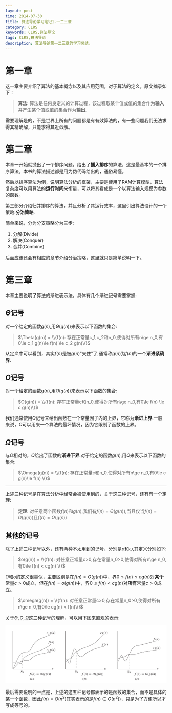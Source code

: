 ```yaml
---
layout: post
time: 2014-07-30
title: 算法导论学习笔记1-一二三章
category: CLRS
keywords: CLRS,算法导论
tags: CLRS,算法导论
description: 算法导论第一二三章的学习总结。
---
```


# 第一章

这一章主要介绍了算法的基本概念以及其应用范围，对于算法的定义，原文摘录如下：

> **算法**:
>  算法是任何良定义的计算过程，该过程取某个值或值的集合作为**输入**并产生某个值或值的集合作为**输出**.


需要理解是的，不是世界上所有的问题都是有有效算法的，有一些问题我们无法求得其精确解，只能求得其近似解。

# 第二章

本章一开始就抛出了一个排序问题，给出了**插入排序**的算法，这是最基本的一个排序算法。本书的算法描述都是用为伪代码给出的，通俗易懂。

然后以排序算法为例，说明算法分析的框架，主要是使用了RAM计算模型，算法复杂度可以用算法的**运行时间**来衡量，可以将其看成是一个以算法输入规模为参数的函数。

第三部分介绍归并排序的算法，并且分析了其运行效率，这里引出算法设计的一个策略:**分治策略**.

简单来说，分为分支策略分为三步:

1. 分解(Divide)
2. 解决(Conquer)
3. 合并(Combine)

后面应该还会有相应的章节介绍分治策略，这里就只是简单说明一下。

# 第三章

本章主要说明了算法的渐进表示法，具体有几个渐进记号需要掌握:

## $\Theta$记号

对一个给定的函数$g(n)$,用$\Theta(g(n))$来表示以下函数的集合:

> $\Theta(g(n)) = \\{f(n): 存在正常量c_1,c_2和n_0,使得对所有n\ge n_0,有0\le c_1 g(n)\le f(n) \le c_2 g(n)\\}$


从定义中可以看到，其实$f(n)$是被$g(n)$"夹住"了,通常称$g(n)$为$f(n)$的一个**渐进紧确界**.

## $O$记号

对一个给定的函数$g(n)$,用$O(g(n))$来表示以下函数的集合:

> $O(g(n)) = \\{f(n): 存在正常量c和n_0,使得对所有n\ge n_0,有0\le f(n) \le c g(n)\\}$

我们通常使用$O$记号来给出函数在一个常量因子内的上界，它称为**渐进上界**.一般来说，$O$可以用来一个算法的最坏情况，因为它限制了函数的上界。

## $\Omega$记号

与$O$相对的，$\Omega$给出了函数的**渐进下界**.对于给定的函数$g(n)$,用$\Omega$来表示以下函数的集合:

> $\Omega(g(n)) = \\{f(n): 存在正常量c和n_0,使得对所有n\ge n_0,有0\le c g(n)\le f(n) \\}$

---------------------------------

上述三种记号是在算法分析中经常会被使用到的，关于这三种记号，还有有一个定理:

> **定理**:
> 对任意两个函数$f(n)$和$g(n)$,我们有$f(n)=\Theta(g(n))$,当且仅当$f(n)=O(g(n))$且$f(n)=\Omega(g(n))$


## 其他的记号

除了上述三种记号以外，还有两种不太用到的记号，分别是$o$和$\omega$,其定义分别如下:


> $o(g(n)) = \\{f(n): 对任意正常量c>0,存在常量n_0>0,使得对所有n\ge n_0,有0\le  f(n) < cg(n) \\}$

$O$和$o$的定义很类似，主要区别是在$f(n)=O(g(n))$中，界$0\le f(n)\le cg(n)$对**某个**常量$c>0$成立，但在$f(n)=o(g(n))$中，界$0\le f(n)< cg(n)$对**所有**常量$c>0$成立。


> $\omega(g(n)) = \\{f(n): 对任意正常量c>0,存在常量n_0>0,使得对所有n\ge n_0,有0\le cg(n) < f(n)\\}$

关于$\Theta,O,\Omega$这三种记号的理解，可以用下图来直观的表示:

![](/assets/image/posts/2014-7-31-CLRS-1-0.png)


最后需要说明的一点是，上述的这五种记号都表示的是函数的集合，而不是具体的某一个函数，因此$f(n)=O(n^2)$其实表示的是$f(n)\in O(n^2) )$，只是为了方便所以才写成等号的。
